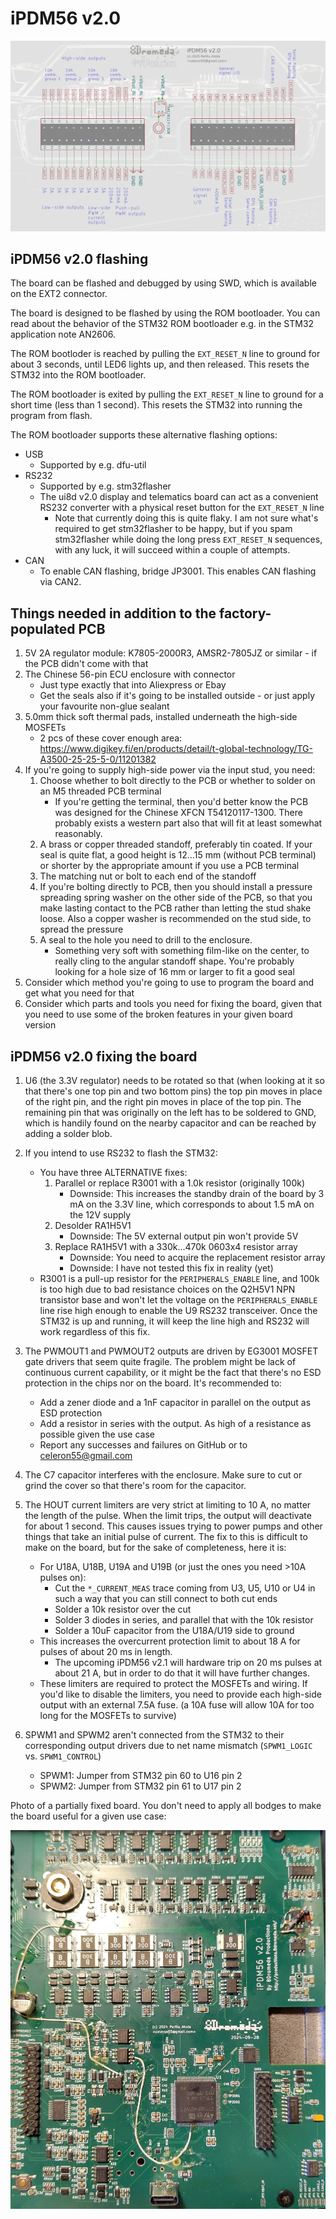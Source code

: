 iPDM56 v2.0
===========

![iPDM56 v2.0 connector pinout](iPDM56v2.0_connector_pinout_light.png)

iPDM56 v2.0 flashing
--------------------

The board can be flashed and debugged by using SWD, which is available on the
EXT2 connector.

The board is designed to be flashed by using the ROM bootloader. You can read
about the behavior of the STM32 ROM bootloader e.g. in the STM32 application
note AN2606.

The ROM bootloder is reached by pulling the `EXT_RESET_N` line to ground for
about 3 seconds, until LED6 lights up, and then released. This resets the STM32
into the ROM bootloader.

The ROM bootloader is exited by pulling the `EXT_RESET_N` line to ground for
a short time (less than 1 second). This resets the STM32 into running the
program from flash.

The ROM bootloader supports these alternative flashing options:
- USB
    - Supported by e.g. dfu-util
- RS232
    - Supported by e.g. stm32flasher
    - The ui8d v2.0 display and telematics board can act as a convenient
      RS232 converter with a physical reset button for the `EXT_RESET_N` line
        - Note that currently doing this is quite flaky. I am not sure what's
          required to get stm32flasher to be happy, but if you spam stm32flasher
          while doing the long press `EXT_RESET_N` sequences, with any luck, it
          will succeed within a couple of attempts.
- CAN
    - To enable CAN flashing, bridge JP3001. This enables CAN flashing via CAN2.

Things needed in addition to the factory-populated PCB
------------------------------------------------------

1. 5V 2A regulator module: K7805-2000R3, AMSR2-7805JZ or similar - if the PCB
   didn't come with that
2. The Chinese 56-pin ECU enclosure with connector
    - Just type exactly that into Aliexpress or Ebay
    - Get the seals also if it's going to be installed outside - or just apply
      your favourite non-glue sealant
3. 5.0mm thick soft thermal pads, installed underneath the high-side MOSFETs
    - 2 pcs of these cover enough area:
      https://www.digikey.fi/en/products/detail/t-global-technology/TG-A3500-25-25-5-0/11201382
4. If you're going to supply high-side power via the input stud, you need:
    1. Choose whether to bolt directly to the PCB or whether to solder on an M5
       threaded PCB terminal
        - If you're getting the terminal, then you'd better know the PCB was
          designed for the Chinese XFCN T54120117-1300. There probably exists a
          western part also that will fit at least somewhat reasonably.
    2. A brass or copper threaded standoff, preferably tin coated. If your seal
       is quite flat, a good height is 12...15 mm (without PCB terminal) or shorter by
       the appropriate amount if you use a PCB terminal
    3. The matching nut or bolt to each end of the standoff
    4. If you're bolting directly to PCB, then you should install a pressure
       spreading spring washer on the other side of the PCB, so that you make
       lasting contact to the PCB rather than letting the stud shake loose. Also
       a copper washer is recommended on the stud side, to spread the pressure
    4. A seal to the hole you need to drill to the enclosure.
        - Something very soft with something film-like on the center, to really
          cling to the angular standoff shape. You're probably looking for a
          hole size of 16 mm or larger to fit a good seal
5. Consider which method you're going to use to program the board and get what
   you need for that
6. Consider which parts and tools you need for fixing the board, given that you
   need to use some of the broken features in your given board version


iPDM56 v2.0 fixing the board
----------------------------

1. U6 (the 3.3V regulator) needs to be rotated so that (when looking at it so
   that there's one top pin and two bottom pins) the top pin moves in place of
   the right pin, and the right pin moves in place of the top pin. The remaining
   pin that was originally on the left has to be soldered to GND, which is
   handily found on the nearby capacitor and can be reached by adding a solder
   blob.

2. If you intend to use RS232 to flash the STM32:
    - You have three ALTERNATIVE fixes:
        1. Parallel or replace R3001 with a 1.0k resistor (originally 100k)
            - Downside: This increases the standby drain of the board by 3 mA on
              the 3.3V line, which corresponds to about 1.5 mA on the 12V supply
        2. Desolder RA1H5V1
            - Downside: The 5V external output pin won't provide 5V
        3. Replace RA1H5V1 with a 330k...470k 0603x4 resistor array
            - Downside: You need to acquire the replacement resistor array
            - Downside: I have not tested this fix in reality (yet)
    - R3001 is a pull-up resistor for the `PERIPHERALS_ENABLE` line, and 100k is
      too high due to bad resistance choices on the Q2H5V1 NPN transistor base
      and won't let the voltage on the `PERIPHERALS_ENABLE` line rise high
      enough to enable the U9 RS232 transceiver. Once the STM32 is up and
      running, it will keep the line high and RS232 will work regardless of this
      fix.

3. The PWMOUT1 and PWMOUT2 outputs are driven by EG3001 MOSFET gate drivers that
   seem quite fragile. The problem might be lack of continuous current
   capability, or it might be the fact that there's no ESD protection in the
   chips nor on the board. It's recommended to:
    - Add a zener diode and a 1nF capacitor in parallel on the output as ESD protection
    - Add a resistor in series with the output. As high of a resistance as
      possible given the use case
    - Report any successes and failures on GitHub or to celeron55@gmail.com

4. The C7 capacitor interferes with the enclosure. Make sure to cut or grind the
   cover so that there's room for the capacitor.

5. The HOUT current limiters are very strict at limiting to 10 A, no matter the
   length of the pulse. When the limit trips, the output will deactivate for
   about 1 second. This causes issues trying to power pumps and other things
   that take an initial pulse of current. The fix to this is difficult to make
   on the board, but for the sake of completeness, here it is:
    - For U18A, U18B, U19A and U19B (or just the ones you need >10A pulses on):
        - Cut the `*_CURRENT_MEAS` trace coming from U3, U5, U10 or U4 in such a
          way that you can still connect to both cut ends
        - Solder a 10k resistor over the cut
        - Solder 3 diodes in series, and parallel that with the 10k resistor
        - Solder a 10uF capacitor from the U18A/U19 side to ground
    - This increases the overcurrent protection limit to about 18 A for pulses
      of about 20 ms in length.
        - The upcoming iPDM56 v2.1 will hardware trip on 20 ms pulses at about
          21 A, but in order to do that it will have further changes.
    - These limiters are required to protect the MOSFETs and wiring. If you'd
      like to disable the limiters, you need to provide each high-side output
      with an external 7.5A fuse. (a 10A fuse will allow 10A for too long for
      the MOSFETs to survive)

6. SPWM1 and SPWM2 aren't connected from the STM32 to their corresponding output
   drivers due to net name mismatch (`SPWM1_LOGIC` vs. `SPWM1_CONTROL`)
    - SPWM1: Jumper from STM32 pin 60 to U16 pin 2
    - SPWM2: Jumper from STM32 pin 61 to U17 pin 2

Photo of a partially fixed board. You don't need to apply all bodges to make the
board useful for a given use case:

![iPDM56v2.0 example bodges](iPDM56v2.0_photo_example_bodges.jpg)

